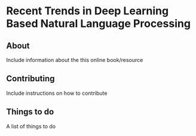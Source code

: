 # Recent Trends in Deep Learning Based Natural Language Processing

## About
Include information about the this online book/resource

## Contributing
Include instructions on how to contribute

## Things to do
A list of things to do